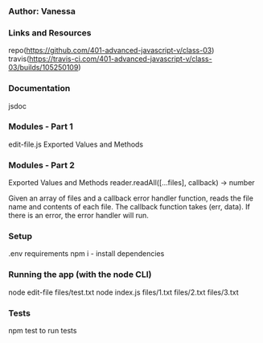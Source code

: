 ### Author: Vanessa
### Links and Resources
repo(https://github.com/401-advanced-javascript-v/class-03)
travis(https://travis-ci.com/401-advanced-javascript-v/class-03/builds/105250109)
### Documentation
jsdoc
### Modules - Part 1
edit-file.js
Exported Values and Methods

### Modules - Part 2
Exported Values and Methods
reader.readAll([...files], callback) -> number

Given an array of files and a callback error handler function, reads the file name and contents of each file. The callback function takes (err, data). If there is an error, the error handler will run.

### Setup
.env requirements
npm i - install dependencies
### Running the app (with the node CLI)
node edit-file files/test.txt 
node index.js files/1.txt files/2.txt files/3.txt 
### Tests
npm test to run tests

